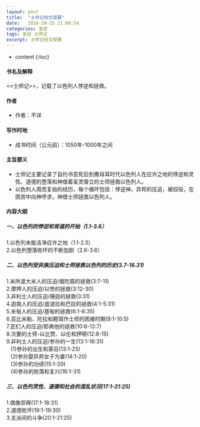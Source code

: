 ```yaml
---
layout: post
title:  "士师记经文提要"
date:   2018-10-25 21:09:54
categories: 圣经
tags: 圣经 士师记
excerpt: 士师记经文提要
---
```


* content
{:toc}

#### 书名及解释
<<士师记>>，记载了以色列人悖逆和拯救。

#### 作者
- 作者：不详

#### 写作时地
- 成书时间（公元前）：1050年-1000年之间


#### 主旨要义
- 士师记主要记录了自约书亚死后到撒母耳时代以色列人在应许之地的悖逆和灵性、道德的堕落和神借着圣灵膏立的士师拯救以色列人。
- 以色列人周而复始的经历，每个循环包括：悖逆神，异邦的压迫，被奴役，在困苦中向神呼求，神借士师拯救以色列人。


#### 内容大纲
##### 一、以色列的悖逆和背道的开始（1.1-3.6）
1.以色列未能洁净应许之地（1.1-2.5）<br>
2.以色列堕落败坏的不断加剧（2.6-3.6）<br>

##### 二、以色列受异族压迫和士师拯救以色列的历史(3.7-16.31)
1.米所波大米人的压迫/俄陀聂的拯救(3:7-11)<br>
2.摩押人的压迫/以笏的拯救(3:12-30)<br>
3.非利士人的压迫/珊迦的拯救(3:31)<br>
4.迦南人的压迫/底波拉和巴拉的拯救(4:1-5:31)<br>
5.米甸人的压迫/基甸的拯救(6:1-8:35)<br>
6.亚比米勒、陀拉和睚珥作士师的困难时期(9:1-10:5)<br>
7.亚扪人的压迫/耶弗他的拯救(10:6-12:7)<br>
8.次要的士师-以比赞、以伦和押顿(12:8-15)<br>
9.非利士人的压迫/参孙的一生(13:1-16:31)<br>
&nbsp;&nbsp;&nbsp;(1)参孙的出生和蒙召(13:1-25)<br>
&nbsp;&nbsp;&nbsp;(2)参孙娶异邦女子为妻(14:1-20)<br>
&nbsp;&nbsp;&nbsp;(3)参孙的功绩(15:1-20)<br>
&nbsp;&nbsp;&nbsp;(4)参孙的败落和复兴(16:1-31)<br>
##### 三、以色列灵性、道德和社会的混乱状况(17:1-21:25)
1.偶像崇拜(17:1-18:31)<br>
2.道德败坏(19:1-19:30)<br>
3.支派间的斗争(20:1-21:25)<br>


